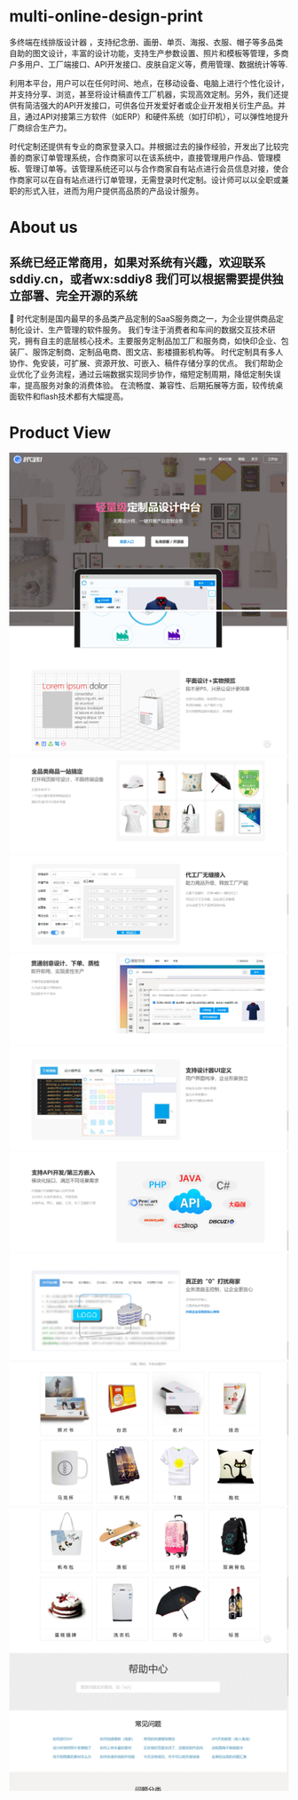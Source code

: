# multi-online-design-print
多终端在线排版设计器 ，支持纪念册、画册、单页、海报、衣服、帽子等多品类自助的图文设计，丰富的设计功能，支持生产参数设置、照片和模板等管理，多商户多用户、工厂端接口、API开发接口、皮肤自定义等，费用管理、数据统计等等.

利用本平台，用户可以在任何时间、地点，在移动设备、电脑上进行个性化设计，并支持分享、浏览，甚至将设计稿直传工厂机器，实现高效定制。另外，我们还提供有简洁强大的API开发接口，可供各位开发爱好者或企业开发相关衍生产品。并且，通过API对接第三方软件（如ERP）和硬件系统（如打印机），可以弹性地提升厂商综合生产力。

时代定制还提供有专业的商家登录入口。并根据过去的操作经验，开发出了比较完善的商家订单管理系统，合作商家可以在该系统中，直接管理用户作品、管理模板、管理订单等。该管理系统还可以与合作商家自有站点进行会员信息对接，使合作商家可以在自有站点进行订单管理，无需登录时代定制。设计师可以以全职或兼职的形式入驻，进而为用户提供高品质的产品设计服务。

# About us

系统已经正常商用，如果对系统有兴趣，欢迎联系sddiy.cn，或者wx:sddiy8
我们可以根据需要提供独立部署、完全开源的系统
------
🥁 时代定制是国内最早的多品类产品定制的SaaS服务商之一，为企业提供商品定制化设计、生产管理的软件服务。
我们专注于消费者和车间的数据交互技术研究，拥有自主的底层核心技术。主要服务定制品加工厂和服务商，如快印企业、包装厂、服饰定制商、定制品电商、图文店、影楼摄影机构等。
时代定制具有多人协作、免安装，可扩展、资源开放、可嵌入、稿件存储分享的优点。 我们帮助企业优化了业务流程，通过云端数据实现同步协作，缩短定制周期，降低定制失误率，提高服务对象的消费体验。 在流畅度、兼容性、后期拓展等方面，较传统桌面软件和flash技术都有大幅提高。


# Product View

![官网首页](https://github.com/shidaiman/multi-online-design-print/blob/main/assets/1%20(11).png?raw=true)
![官网首页](https://github.com/shidaiman/multi-online-design-print/blob/main/assets/1%20(1).png?raw=true)
![官网首页](https://github.com/shidaiman/multi-online-design-print/blob/main/assets/1%20(2).png?raw=true)
![官网首页](https://github.com/shidaiman/multi-online-design-print/blob/main/assets/1%20(3).png?raw=true)
![官网首页](https://github.com/shidaiman/multi-online-design-print/blob/main/assets/1%20(4).png?raw=true)
![官网首页](https://github.com/shidaiman/multi-online-design-print/blob/main/assets/1%20(5).png?raw=true)
![官网首页](https://github.com/shidaiman/multi-online-design-print/blob/main/assets/1%20(6).png?raw=true)
![官网首页](https://github.com/shidaiman/multi-online-design-print/blob/main/assets/1%20(7).png?raw=true)
![官网首页](https://github.com/shidaiman/multi-online-design-print/blob/main/assets/1%20(8).png?raw=true)
![官网首页](https://github.com/shidaiman/multi-online-design-print/blob/main/assets/1%20(9).png?raw=true)
![官网首页](https://github.com/shidaiman/multi-online-design-print/blob/main/assets/1%20(10).png?raw=true)
